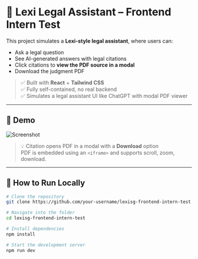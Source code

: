 # 🧠 Lexi Legal Assistant – Frontend Intern Test

This project simulates a **Lexi-style legal assistant**, where users can:

- Ask a legal question  
- See AI-generated answers with legal citations  
- Click citations to **view the PDF source in a modal**
- Download the judgment PDF

> ✅ Built with **React** + **Tailwind CSS**  
> ✅ Fully self-contained, no real backend  
> ✅ Simulates a legal assistant UI like ChatGPT with modal PDF viewer

---

## 🚀 Demo

![Screenshot](./screenshots/app-preview.png)

> 💡 Citation opens PDF in a modal with a **Download** option  
> PDF is embedded using an `<iframe>` and supports scroll, zoom, download.

---

## 🧪 How to Run Locally

```bash
# Clone the repository
git clone https://github.com/your-username/lexisg-frontend-intern-test.git

# Navigate into the folder
cd lexisg-frontend-intern-test

# Install dependencies
npm install

# Start the development server
npm run dev
